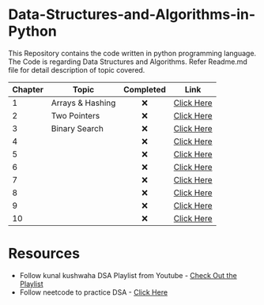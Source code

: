 # Data-Structures-and-Algorithms-in-Python
This Repository contains the code written in python programming language. The Code is regarding Data Structures and Algorithms. Refer Readme.md file for detail description of topic covered.



| Chapter 	| Topic            	| Completed 	| Link 	                 |
|---------	|------------------	|:-----------:|------	                  |
| 1       	| Arrays & Hashing 	| ❌          | [Click Here](Chapter-1) |
| 2       	| Two Pointers     	| ❌          | [Click Here](Chapter-2) |
| 3       	| Binary Search    	| ❌          | [Click Here](Chapter-3) |         
| 4       	|                  	| ❌          | [Click Here](Chapter-4) |          	      	
| 5       	|                  	| ❌          | [Click Here](Chapter-5) |          	      	
| 6        	|                  	| ❌          | [Click Here](Chapter-6) |          	      	
| 7        	|                  	| ❌          | [Click Here](Chapter-7) |          	      	
| 8       	|                  	| ❌          | [Click Here](Chapter-8) |          	      	
| 9        	|                  	| ❌          | [Click Here](Chapter-9) |          	      	
| 10       	|                  	| ❌          | [Click Here](Chapter-10) |          	      

# Resources
* Follow kunal kushwaha DSA Playlist from Youtube - [Check Out the Playlist](https://youtube.com/playlist?list=PL9gnSGHSqcnr_DxHsP7AW9ftq0AtAyYqJ)
* Follow neetcode to practice DSA - [Click Here](https://neetcode.io/practice)
  
